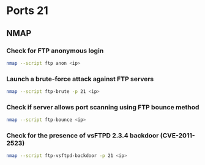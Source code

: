 # Ports 21

## NMAP

### Check for FTP anonymous login

```bash
nmap --script ftp anon <ip>
```

### Launch a brute-force attack against FTP servers

```bash
nmap --script ftp-brute -p 21 <ip>
```

### Check if server allows port scanning using FTP bounce method

```bash
nmap --script ftp-bounce <ip>
```

### Check for the presence of vsFTPD 2.3.4 backdoor \(CVE-2011-2523\)

```bash
nmap --script ftp-vsftpd-backdoor -p 21 <ip>
```
